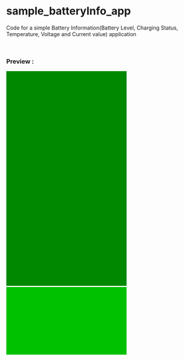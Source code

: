 # sample_batteryInfo_app
Code for a simple Battery Information(Battery Level, Charging Status, Temperature, Voltage and Current value) application


&nbsp;
### Preview : 
![Preview](appExampleP.gif?s=90)
![Preview1](appExampleL.gif?s=90)
